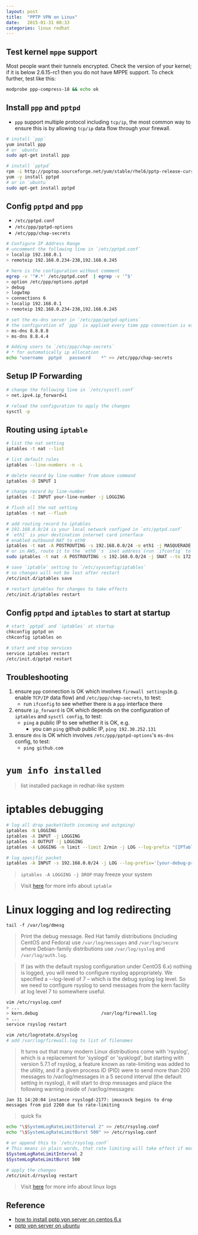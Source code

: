 ```yaml
---
layout: post
title:  "PPTP VPN on Linux"
date:   2015-01-31 00:33
categories: linux redhat
---
```


## Test kernel `mppe` support

Most people want their tunnels encrypted. Check the version of your kernel; if it is below 2.6.15-rc1 then you do not have MPPE support. To check further, test like this:

```sh
modprobe ppp-compress-18 && echo ok
```


## Install `ppp` and `pptpd`

* `ppp` support multiple protocol including `tcp/ip`, the most common way to ensure this is by allowing `tcp/ip` data flow through your firewall.

```sh
# install `ppp`
yum install ppp
# or `ubuntu`
sudo apt-get install ppp

# install `pptpd`
rpm -i http://poptop.sourceforge.net/yum/stable/rhel6/pptp-release-current.noarch.rpm
yum -y install pptpd
# or in `ubuntu`
sudo apt-get install pptpd
```


## Config `pptpd` and `ppp`

* `/etc/pptpd.conf`
* `/etc/ppp/pptpd-options`
* `/etc/ppp/chap-secrets`

```sh
# Configure IP Address Range
# uncomment the following line in `/etc/pptpd.conf`
> localip 192.168.0.1
> remoteip 192.168.0.234-238,192.168.0.245

# here is the configuration without comment
egrep -v '^#.*' /etc/pptpd.conf  | egrep -v '^$'
> option /etc/ppp/options.pptpd
> debug
> logwtmp
> connections 6
> localip 192.168.0.1
> remoteip 192.168.0.234-238,192.168.0.245

# set the ms-dns server in `/etc/ppp/pptpd-options`
# the configuration of `ppp` is applied every time ppp connection is established
> ms-dns 8.8.8.8
> ms-dns 8.8.4.4

# Adding users to `/etc/ppp/chap-secrets`
# * for automatically ip allocation
echo "username  pptpd   password    *" >> /etc/ppp/chap-secrets
```

## Setup IP Forwarding

```sh
# change the following line in `/etc/sysctl.conf`
> net.ipv4.ip_forward=1

# reload the configuration to apply the changes
sysctl -p
```


## Routing using `iptable`

```sh
# list the nat setting
iptables -t nat --list

# list default rules
iptables --line-numbers -n -L

# delete record by line-number from above command
iptables -D INPUT 1

# change record by line-number
iptables -I INPUT your-line-number -j LOGGING

# flush all the nat setting
iptables -t nat --flush

# add routing record to iptables
# 192.168.0.0/24 is your local network configed in `etc/pptpd.conf`
# `eth1` is your destination internet card interface
# enabled outbound NAT to eth0
iptables -t nat -A POSTROUTING -s 192.168.0.0/24 -o eth1 -j MASQUERADE
# or in AWS, route it to the `eth0`'s `inet address`(run `ifconfig` to get it)
sudo iptables -t nat -A POSTROUTING -s 192.168.0.0/24 -j SNAT --to 172.16.4.6

# save `iptable` setting to `/etc/sysconfig/iptables`
# so changes will not be lost after restart
/etc/init.d/iptables save

# restart iptables for changes to take effects
/etc/init.d/iptables restart
```


## Config `pptpd` and `iptables` to start at startup

```sh
# start `pptpd` and `iptables` at startup
chkconfig pptpd on
chkconfig iptables on

# start and stop services
service iptables restart
/etc/init.d/pptpd restart
```


## Troubleshooting

1. ensure `ppp` connection is OK which involves `firewall settings`(e.g. enable `TCP/IP` data flow) and `/etc/ppp/chap-secrets`, to test:
    - run `ifconfig` to see whether there is a `ppp` interface there
2. ensure `ip_forward` is OK which depends on the configuration of `iptables` and `sysctl config`, to test:
    - `ping` a public IP to see whether it is OK, e.g.
        + you can `ping` github public IP, `ping 192.30.252.131`
3. ensure `dns` is OK which involves `/etc/ppp/pptpd-options`'s `ms-dns` config, to test:
    - `ping github.com`

# `yum info installed`

> list installed package in redhat-like system

# iptables debugging
```sh
# log all drop packet(both incoming and outgoing)
iptables -N LOGGING
iptables -A INPUT -j LOGGING
iptables -A OUTPUT -j LOGGING
iptables -A LOGGING -m limit --limit 2/min -j LOG --log-prefix "[IPTables-Dropped]: " --log-level 7

# log specific packet
iptables -A INPUT -s 192.168.0.0/24 -j LOG --log-prefix='[your-debug-prefix] '
```

> `iptables -A LOGGING -j DROP` may freeze your system

> Visit [here](http://www.cyberciti.biz/faq/rhel-fedorta-linux-iptables-firewall-configuration-tutorial/) for more info about `iptable`

# Linux logging and log redirecting

`tail -f /var/log/dmesg`

> Print the debug message.
> Red Hat family distributions (including CentOS and Fedora) use `/var/log/messages` and `/var/log/secure` where Debian-family distributions use `/var/log/syslog` and `/var/log/auth.log`.

> If (as with the default rsyslog configuration under CentOS 6.x) nothing is logged, you will need to configure rsyslog appropriately. We specified a --log-level of 7 – which is the debug syslog log level. So we need to configure rsyslog to send messages from the kern facility at log level 7 to somewhere useful.

```sh
vim /etc/rsyslog.conf
> ...
> kern.debug                        /var/log/firewall.log
> ...
service rsyslog restart

vim /etc/logrotate.d/syslog
# add /var/log/firewall.log to list of filenames
```


> It turns out that many modern Linux distributions come with 'rsyslog', which is a replacement for 'syslogd' or 'sysklogd', but starting with version 5.7.1 of rsyslog, a feature known as rate-limiting was added to the utility, and if a given process ID (PID) were to send more than 200 messages to /var/log/messages in a 5 second interval (the default setting in rsyslog), it will start to drop messages and place the following warning inside of /var/log/messages:

```
Jan 31 14:20:04 instance rsyslogd-2177: imuxsock begins to drop messages from pid 2260 due to rate-limiting
```

> quick fix

```sh
echo "\$SystemLogRateLimitInterval 2" >> /etc/rsyslog.conf
echo "\$SystemLogRateLimitBurst 500" >> /etc/rsyslog.conf

# or append this to `/etc/rsyslog.conf`
# This means in plain words, that rate limiting will take effect if more than 500 messages occur in 2 seconds.
$SystemLogRateLimitInterval 2
$SystemLogRateLimitBurst 500

# apply the changes
/etc/init.d/rsyslog restart
```

> Visit [here](https://www.digitalocean.com/community/tutorials/how-to-view-and-configure-linux-logs-on-ubuntu-and-centos) for more info about linux logs

## Reference
* [how to install pptp vpn server on centos 6.x](http://drewsymo.com/2013/11/how-to-install-pptp-vpn-server-on-centos-6-x/)
* [pptp vpn server on ubuntu](https://www.evernote.com/shard/s411/sh/cdcfeedf-1a7d-49a1-97ba-ffb5ae176e70/014c859d05ee5df4c3d2dfc5c8fa52ac)

